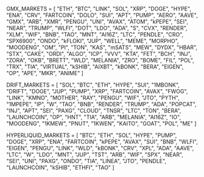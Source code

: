 GMX_MARKETS = [
    "ETH",
    "BTC",
    "LINK",
    "SOL",
    "XRP",
    "DOGE",
    "HYPE",
    "ENA",
    "CRV",
    "FARTCOIN",
    "DOLO",
    "SUI",
    "APT",
    "PUMP",
    "AERO",
    "AAVE",
    "GMX",
    "ARB",
    "XMR",
    "PENGU",
    "UNI",
    "AVAX",
    "ATOM",
    "kPEPE",
    "SEI",
    "NEAR",
    "TRUMP",
    "WLFI",
    "DOT",
    "LDO",
    "ADA",
    "S",
    "CVX",
    "RENDER",
    "XLM",
    "WIF",
    "BNB",
    "TAO",
    "MNT",
    "AI16Z",
    "LTC",
    "PENDLE",
    "CRO",
    "SPX6900",
    "ONDO",
    "kFLOKI",
    "JUP",
    "WELL",
    "MEME",
    "MORPHO",
    "MOODENG",
    "OM",
    "PI",
    "TON",
    "KAS",
    "mSATS",
    "MEW",
    "DYDX",
    "HBAR",
    "STX",
    "CAKE",
    "ORDI",
    "ALGO",
    "ICP",
    "VVV",
    "KTA",
    "FET",
    "BCH",
    "INJ",
    "ZORA",
    "OKB",
    "BRETT",
    "WLD",
    "MELANIA",
    "ZRO",
    "BOME",
    "FIL",
    "POL",
    "TRX",
    "TIA",
    "VIRTUAL",
    "kSHIB",
    "AIXBT",
    "kBONK",
    "BERA",
    "EIGEN",
    "OP",
    "APE",
    "MKR",
    "ANIME"
]

DRIFT_MARKETS = 
[
    "SOL",
    "BTC",
    "ETH",
    "HYPE",
    "SUI",
    "1MBONK",
    "DRIFT",
    "DOGE",
    "JUP",
    "PUMP",
    "XRP",
    "FARTCOIN",
    "AVAX",
    "FWOG",
    "LINK",
    "KMNO",
    "MOTHER",
    "RAY",
    "PENGU",
    "WIF",
    "JTO",
    "PYTH",
    "1MPEPE",
    "IP",
    "W",
    "TAO",
    "BNB",
    "RENDER",
    "TRUMP",
    "ADA",
    "POPCAT",
    "INJ",
    "APT",
    "SEI",
    "PAXG",
    "CLOUD",
    "TNSR",
    "LTC",
    "TON",
    "BERA",
    "LAUNCHCOIN",
    "OP",
    "HNT",
    "TIA",
    "ARB",
    "MELANIA",
    "AI16Z",
    "IO",
    "MOODENG",
    "1KMEW",
    "PNUT",
    "1KWEN",
    "KAITO",
    "GOAT",
    "POL",
    "ME"
]

HYPERLIQUID_MARKETS = [
    "BTC",
    "ETH",
    "SOL",
    "HYPE",
    "PUMP",
    "DOGE",
    "XRP",
    "ENA",
    "FARTCOIN",
    "kPEPE",
    "AVAX",
    "SUI",
    "BNB",
    "WLFI",
    "EIGEN",
    "PENGU",
    "LINK",
    "WLD",
    "kBONK",
    "CRV",
    "XPL",
    "ADA",
    "AAVE",
    "LTC",
    "W",
    "LDO",
    "MNT",
    "JUP",
    "TST",
    "ARB",
    "WIF",
    "SPX",
    "NEAR",
    "SEI",
    "UNI",
    "PAXG",
    "ONDO",
    "TIA",
    "LINEA",
    "JTO",
    "PENDLE",
    "LAUNCHCOIN",
    "kSHIB",
    "ETHFI",
    "TAO"
]